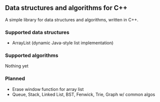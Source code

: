 ## Data structures and algorithms for C++

A simple library for data structures and algorithms, written in C++.

### Supported data structures
- ArrayList (dynamic Java-style list implementation)

### Supported algorithms
Nothing yet

### Planned
- Erase window function for array list
- Queue, Stack, Linked List, BST, Fenwick, Trie, Graph w/ common algos